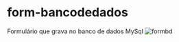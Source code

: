# form-bancodedados
Formulário que grava no banco de dados MySql
![formbd](https://user-images.githubusercontent.com/31887816/189504608-dd9465d6-9831-4f1d-9ba4-692832d1ad89.png)
